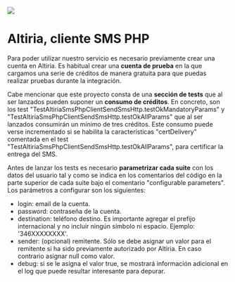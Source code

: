 ![](http://static.altiria.com/wp-content/themes/altiria/images/logo-altiria.png)


# Altiria, cliente SMS PHP

Para poder utilizar nuestro servicio es necesario previamente crear una cuenta en Altiria. Es habitual crear una **cuenta de prueba** en la que cargamos una serie de créditos de manera gratuita para que puedas realizar pruebas durante la integración.

Cabe mencionar que este proyecto consta de una **sección de tests** que al ser lanzados pueden suponer un **consumo de créditos**. En concreto, son los test "TestAltiriaSmsPhpClientSendSmsHttp.testOkMandatoryParams" y "TestAltiriaSmsPhpClientSendSmsHttp.testOkAllParams" que al ser lanzados consumirán un mínimo de tres créditos. Este consumo puede verse incrementado si se habilita la características "certDelivery" comentada en el test "TestAltiriaSmsPhpClientSendSmsHttp.testOkAllParams", para certificar la entrega del SMS.

Antes de lanzar los tests es necesario **parametrizar cada suite** con los datos del usuario tal y como se indica en los comentarios del código en la parte superior de cada suite bajo el comentario "configurable parameters". Los parámetros a configurar son los siguientes:
- login: email de la cuenta.
- password: contraseña de la cuenta.
- destination: teléfono destino. Es importante agregar el prefijo internacional y no incluir ningún símbolo ni espacio. Ejemplo: '346XXXXXXXX'.
- sender: (opcional) remitente. Sólo se debe asignar un valor para el remitente si ha sido previamente autorizado por Altiria. En caso contrario asignar null como valor.
- debug: si se le asigna el valor true, se mostrará información adicional en el log que puede resultar interesante para depurar.


